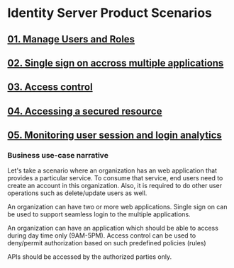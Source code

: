 # Identity Server Product Scenarios

## [01. Manage Users and Roles](1-manage-users-roles/README.md)
## [02. Single sign on accross multiple applications](2-single-sign-on/README.md)
## [03. Access control](3-access-control/README.md)
## [04. Accessing a secured resource](4-secure-apis/README.md)
## [05. Monitoring user session and login analytics](5-analytics/README.md)

### Business use-case narrative

Let's take a scenario where an organization has an web application that provides a particular service. To consume 
that service, end users need to create an account in this organization. Also, it is required to do other user 
operations such as delete/update users as well.

An organization can have two or more web applications. Single sign on can be used to support seamless login to the 
multiple applications. 

An organization can have an application which should be able to access during day time only (9AM-5PM). Access control
 can be used to deny/permit authorization based on such predefined policies (rules)
 
APIs should be accessed by the authorized parties only.   